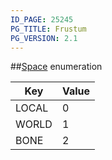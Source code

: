 ```yaml
---
ID_PAGE: 25245
PG_TITLE: Frustum
PG_VERSION: 2.1
---
```

##[Space](/classes/3.1/Space) enumeration

Key | Value
---|---
LOCAL | 0
WORLD | 1
BONE | 2


